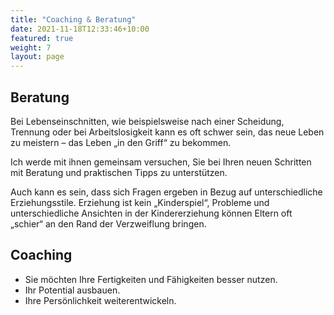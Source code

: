 ```yaml
---
title: "Coaching & Beratung"
date: 2021-11-18T12:33:46+10:00
featured: true
weight: 7
layout: page
---
```


## Beratung
Bei Lebenseinschnitten, wie beispielsweise nach einer Scheidung, Trennung oder bei  Arbeitslosigkeit kann es oft schwer sein, das neue Leben zu meistern – das Leben „in den Griff“ zu bekommen.

Ich werde mit ihnen gemeinsam versuchen, Sie bei Ihren neuen Schritten mit Beratung und praktischen Tipps zu unterstützen.

Auch kann es sein, dass sich Fragen ergeben in Bezug auf unterschiedliche Erziehungsstile. Erziehung ist kein „Kinderspiel“, Probleme und unterschiedliche Ansichten in der Kindererziehung können Eltern oft „schier“ an den Rand der Verzweiflung bringen.

## Coaching
* Sie möchten Ihre Fertigkeiten und Fähigkeiten besser nutzen.
* Ihr Potential ausbauen.
* Ihre Persönlichkeit weiterentwickeln.
